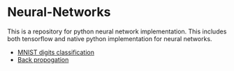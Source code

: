 # Neural-Networks
This is a repository for python neural network implementation. This includes both tensorflow and native python implementation for neural networks.
 *  [MNIST digits classification](https://github.com/saurabbhsp/Neural-Networks/tree/master/mnist)
 *  [Back propogation]()
